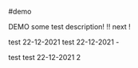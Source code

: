 #demo

DEMO
some test description! !!
next !

test 22-12-2021
test 22-12-2021 -

test test 22-12-2021 2

